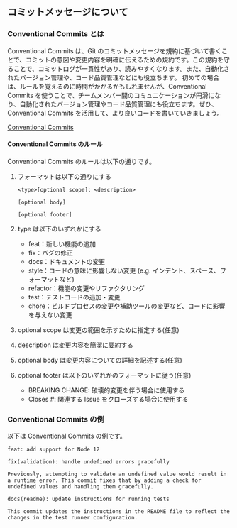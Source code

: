 ## コミットメッセージについて

### Conventional Commits とは

Conventional Commits は、Git のコミットメッセージを規約に基づいて書くことで、コミットの意図や変更内容を明確に伝えるための規約です。この規約を守ることで、コミットログが一貫性があり、読みやすくなります。また、自動化されたバージョン管理や、コード品質管理などにも役立ちます。
初めての場合は、ルールを覚えるのに時間がかかるかもしれませんが、Conventional Commits を使うことで、チームメンバー間のコミュニケーションが円滑になり、自動化されたバージョン管理やコード品質管理にも役立ちます。ぜひ、Conventional Commits を活用して、より良いコードを書いていきましょう。

[Conventional Commits](https://www.conventionalcommits.org/ja/)

#### Conventional Commits のルール

Conventional Commits のルールは以下の通りです。

1. フォーマットは以下の通りにする

   ```
   <type>[optional scope]: <description>

   [optional body]

   [optional footer]
   ```

2. type は以下のいずれかにする
   - feat：新しい機能の追加
   - fix：バグの修正
   - docs：ドキュメントの変更
   - style：コードの意味に影響しない変更 (e.g. インデント、スペース、フォーマットなど)
   - refactor：機能の変更やリファクタリング
   - test：テストコードの追加・変更
   - chore：ビルドプロセスの変更や補助ツールの変更など、コードに影響を与えない変更
3. optional scope は変更の範囲を示すために指定する(任意)
4. description は変更内容を簡潔に要約する
5. optional body は変更内容についての詳細を記述する(任意)
6. optional footer は以下のいずれかのフォーマットに従う(任意)
   - BREAKING CHANGE: 破壊的変更を伴う場合に使用する
   - Closes #<issue number>: 関連する Issue をクローズする場合に使用する

### Conventional Commits の例

以下は Conventional Commits の例です。

```
feat: add support for Node 12
```

```
fix(validation): handle undefined errors gracefully

Previously, attempting to validate an undefined value would result in a runtime error. This commit fixes that by adding a check for undefined values and handling them gracefully.
```

```
docs(readme): update instructions for running tests

This commit updates the instructions in the README file to reflect the changes in the test runner configuration.
```
